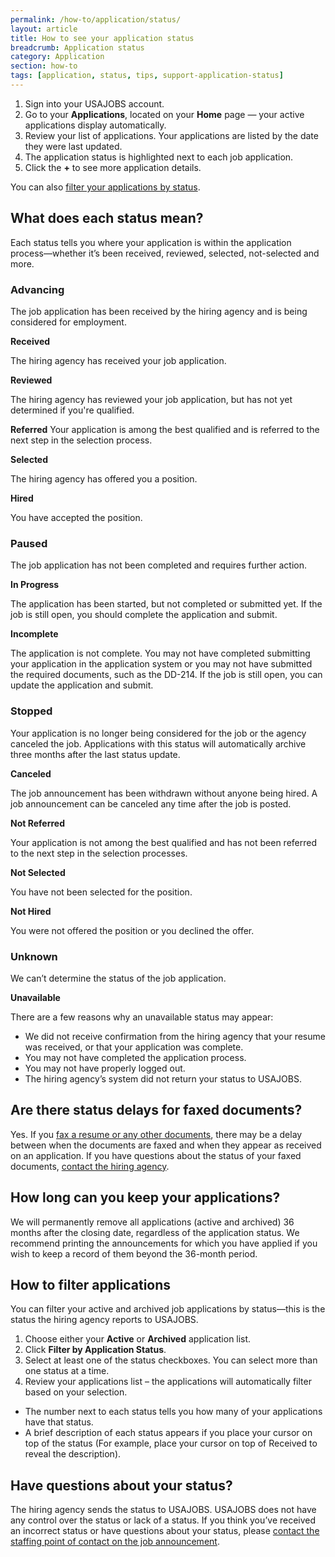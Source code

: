 ```yaml
---
permalink: /how-to/application/status/
layout: article
title: How to see your application status
breadcrumb: Application status
category: Application
section: how-to
tags: [application, status, tips, support-application-status]
---
```


1.	Sign into your USAJOBS account.
2.	Go to your **Applications**, located on your **Home** page — your active applications display automatically.
3.	Review your list of applications. Your applications are listed by the date they were last updated.
4.	The application status is highlighted next to each job application.
5.	Click the **+** to see more application details. 

You can also [filter your applications by status](#how-to-filter-applications).

## What does each status mean?

Each status tells you where your application is within the application process—whether it’s been received, reviewed, selected, not-selected and more.

### Advancing

The job application has been received by the hiring agency and is being considered for employment.

**Received**

The hiring agency has received your job application.

**Reviewed**

The hiring agency has reviewed your job application, but has not yet determined if you're qualified.

**Referred**
Your application is among the best qualified and is referred to the next step in the selection process.

**Selected**

The hiring agency has offered you a position.

**Hired**

You have accepted the position.

### Paused

The job application has not been completed and requires further action.

**In Progress**

The application has been started, but not completed or submitted yet. If the job is still open, you should complete the application and submit.

**Incomplete**

The application is not complete. You may not have completed submitting your application in the application system or you may not have submitted the required documents, such as the DD-214. If the job is still open, you can update the application and submit.

### Stopped

Your application is no longer being considered for the job or the agency canceled the job. Applications with this status will automatically archive three months after the last status update.

**Canceled**

The job announcement has been withdrawn without anyone being hired. A job announcement can be canceled any time after the job is posted.

**Not Referred**

Your application is not among the best qualified and has not been referred to the next step in the selection processes.

**Not Selected**

You have not been selected for the position.

**Not Hired**

You were not offered the position or you declined the offer.

### Unknown

We can’t determine the status of the job application.

**Unavailable**

There are a few reasons why an unavailable status may appear:

* We did not receive confirmation from the hiring agency that your resume was received, or that your application was complete.
* You may not have completed the application process.
* You may not have properly logged out.
* The hiring agency’s system did not return your status to USAJOBS.

## Are there status delays for faxed documents?

Yes. If you [fax a resume or any other documents](../../account/documents/fax/), there may be a delay between when the documents are faxed and when they appear as received on an application. If you have questions about the status of your faxed documents, [contact the hiring agency](../agency/contact/).

## How long can you keep your applications?

We will permanently remove all applications (active and archived) 36 months after the closing date, regardless of the application status. We recommend printing the announcements for which you have applied if you wish to keep a record of them beyond the 36-month period.

## How to filter applications  

You can filter your active and archived job applications by status—this is the status the hiring agency reports to USAJOBS.

1.	Choose either your **Active** or **Archived** application list.
2.	Click **Filter by Application Status**.
3.	Select at least one of the status checkboxes. You can select more than one status at a time.
4.	Review your applications list – the applications will automatically filter based on your selection.

* The number next to each status tells you how many of your applications have that status.
* A brief description of each status appears if you place your cursor on top of the status (For example, place your cursor on top of Received to reveal the description).

## Have questions about your status?

The hiring agency sends the status to USAJOBS. USAJOBS does not have any control over the status or lack of a status. If you think you’ve received an incorrect status or have questions about your status, please [contact the staffing point of contact on the job announcement](../agency/contact/).
